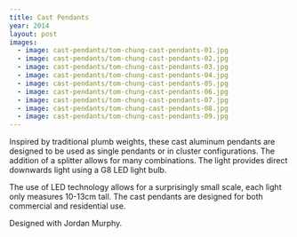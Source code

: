 ```yaml
---
title: Cast Pendants
year: 2014
layout: post
images:
  - image: cast-pendants/tom-chung-cast-pendants-01.jpg
  - image: cast-pendants/tom-chung-cast-pendants-02.jpg
  - image: cast-pendants/tom-chung-cast-pendants-03.jpg
  - image: cast-pendants/tom-chung-cast-pendants-04.jpg
  - image: cast-pendants/tom-chung-cast-pendants-05.jpg
  - image: cast-pendants/tom-chung-cast-pendants-06.jpg
  - image: cast-pendants/tom-chung-cast-pendants-07.jpg
  - image: cast-pendants/tom-chung-cast-pendants-08.jpg
  - image: cast-pendants/tom-chung-cast-pendants-09.jpg
---
```


Inspired by traditional plumb weights, these cast aluminum pendants are designed to be used as single pendants or in cluster configurations. The addition of a splitter allows for many combinations. The light provides direct downwards light using a G8 LED light bulb.

The use of LED technology allows for a surprisingly small scale, each light only measures 10-13cm tall. The cast pendants are designed for both commercial and residential use.

Designed with Jordan Murphy.